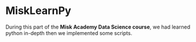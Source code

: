 # MiskLearnPy

During this part of the **Misk Academy Data Science course**, we had learned python in-depth then we implemented some scripts. 
